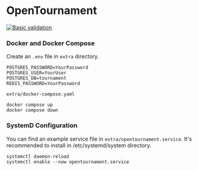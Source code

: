 # OpenTournament

[![Basic validation](https://github.com/CouchPartyGames/OpenTournament/actions/workflows/dotnet.yml/badge.svg?branch=main)](https://github.com/CouchPartyGames/OpenTournament/actions/workflows/dotnet.yml)


### Docker and Docker Compose

Create an `.env` file in `extra` directory.
```
POSTGRES_PASSWORD=YourPassword
POSTGRES_USER=YourUser
POSTGRES_DB=tournament
REDIS_PASSWORD=YourPassword
```

`extra/docker-compose.yaml`

```
docker compose up
docker compose down
```

### SystemD Configuration
You can find an example service file in `extra/opentournament.service`.
It's recommended to install in /etc/systemd/system directory.

```
systemctl daemon-reload
systemctl enable --now opentournament.service
```